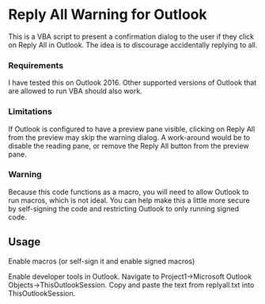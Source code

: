 # Reply All Warning for Outlook

This is a VBA script to present a confirmation dialog to the user if they click on Reply All in Outlook.  The idea is to discourage accidentally replying to all.

### Requirements

I have tested this on Outlook 2016.  Other supported versions of Outlook that are allowed to run VBA should also work.

### Limitations

If Outlook is configured to have a preview pane visible, clicking on Reply All from the preview may skip the warning dialog. A work-around would be to disable the reading pane, or remove the Reply All button from the preview pane.

### Warning

Because this code functions as a macro, you will need to allow Outlook to run macros, which is not ideal.  You can help make this a little more secure by self-signing the code and restricting Outlook to only running signed code.

## Usage
Enable macros (or self-sign it and enable signed macros)

Enable developer tools in Outlook.  Navigate to Project1->Microsoft Outlook Objects->ThisOutlookSession.  Copy and paste the text from replyall.txt into ThisOutlookSession.




